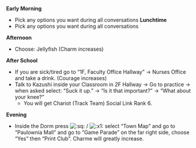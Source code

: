 **Early Morning**

- Pick any options you want during all conversations
  **Lunchtime**
- Pick any options you want during all conversations

**Afternoon**

- Choose: Jellyfish (Charm increases)

**After School**

- If you are sick/tired go to “1F, Faculty Office Hallway” -> Nurses Office and take a drink. (Courage increases)
- Talk to Kazushi inside your Classroom in 2F Hallway -> Go to practice -> when asked select: “Suck it up.” -> “Is it that important?” -> “What about your knee?”
  - You will get Chariot (Track Team) Social Link Rank 6.

**Evening**

- Inside the Dorm press ![:sq:](/assets/square.png) / ![:x1:](/assets/x1.png) select “Town Map” and go to “Paulownia Mall” and go to “Game Parade” on the far right side, choose “Yes” then “Print Club”. Charme will greatly increase.
